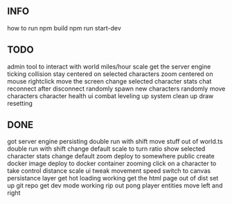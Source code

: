 ## INFO
how to run
npm build
npm run start-dev

## TODO
admin tool to interact with world
miles/hour scale
get the server engine ticking
collision
stay centered on selected characters
zoom centered on mouse
rightclick move the screen
change selected character stats
chat
reconnect after disconnect
randomly spawn new characters
randomly move characters
character health ui
combat
leveling up system
clean up draw resetting

## DONE
got server engine persisting
double run with shift
move stuff out of world.ts
double run with shift
change default scale to turn ratio
show selected character stats
change default zoom
deploy to somewhere public
create docker image
deploy to docker container
zooming
click on a character to take control
distance scale ui
tweak movement speed
switch to canvas
persistance layer
get hot loading working
get the html page out of dist
set up git repo
get dev mode working
rip out pong
player entities
move left and right
